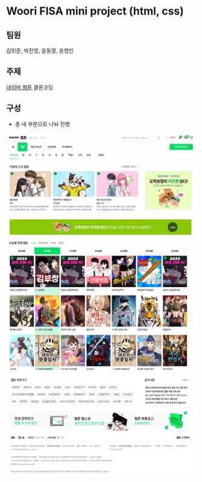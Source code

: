 # Woori FISA mini project (html, css)

## 팀원

김민준, 박진영, 윤동열, 윤영인

## 주제

[네이버 웹툰](https://comic.naver.com/webtoon) 클론코딩

## 구성

- 총 네 부분으로 나눠 진행

![part1](readme-image/part1.png)
![part2](readme-image/part2.png)
![part3](readme-image/part3.png)
![part4](readme-image/part4.png)
